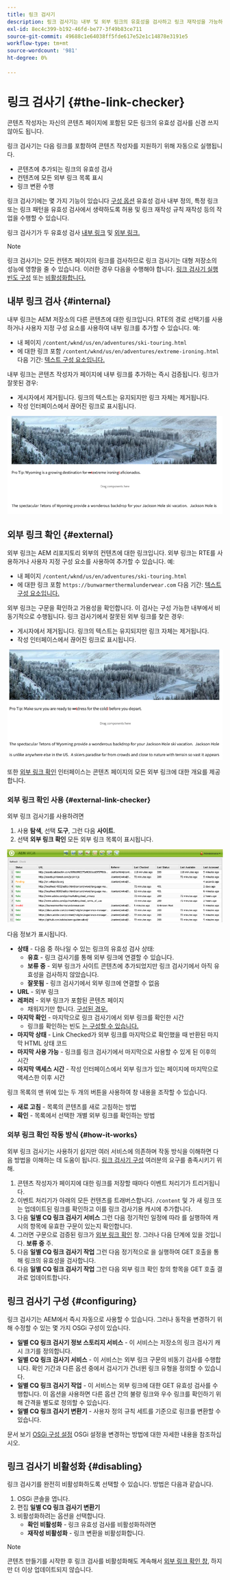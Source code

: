 ```yaml
---
title: 링크 검사기
description: 링크 검사기는 내부 및 외부 링크의 유효성을 검사하고 링크 재작성을 가능하게 합니다.
exl-id: 8ec4c399-b192-46fd-be77-3f49b83ce711
source-git-commit: 49688c1e64038ff5fde617e52e1c14878e3191e5
workflow-type: tm+mt
source-wordcount: '981'
ht-degree: 0%

---
```


# 링크 검사기 {#the-link-checker}

콘텐츠 작성자는 자신의 콘텐츠 페이지에 포함된 모든 링크의 유효성 검사를 신경 쓰지 않아도 됩니다.

링크 검사기는 다음 링크를 포함하여 콘텐츠 작성자를 지원하기 위해 자동으로 실행됩니다.

* 콘텐츠에 추가되는 링크의 유효성 검사
* 컨텐츠에 모든 외부 링크 목록 표시
* 링크 변환 수행

링크 검사기에는 몇 가지 기능이 있습니다 [구성 옵션](#configuring) 유효성 검사 내부 정의, 특정 링크 또는 링크 패턴을 유효성 검사에서 생략하도록 허용 및 링크 재작성 규칙 재작성 등의 작업을 수행할 수 있습니다.

링크 검사기가 두 유효성 검사 [내부 링크](#internal) 및 [외부 링크.](#external)

>[!NOTE]
>
>링크 검사기는 모든 컨텐츠 페이지의 링크를 검사하므로 링크 검사기는 대형 저장소의 성능에 영향을 줄 수 있습니다. 이러한 경우 다음을 수행해야 합니다. [링크 검사기 실행 빈도 구성](#configuring) 또는 [비활성화합니다.](#disabling)

## 내부 링크 검사 {#internal}

내부 링크는 AEM 저장소의 다른 콘텐츠에 대한 링크입니다. RTE의 경로 선택기를 사용하거나 사용자 지정 구성 요소를 사용하여 내부 링크를 추가할 수 있습니다. 예:

* 내 페이지 `/content/wknd/us/en/adventures/ski-touring.html`
* 에 대한 링크 포함 `/content/wknd/us/en/adventures/extreme-ironing.html` 다음 기간: [텍스트 구성 요소입니다.](https://experienceleague.adobe.com/docs/experience-manager-core-components/using/components/text.html)

내부 링크는 콘텐츠 작성자가 페이지에 내부 링크를 추가하는 즉시 검증됩니다. 링크가 잘못된 경우:

* 게시자에서 제거됩니다. 링크의 텍스트는 유지되지만 링크 자체는 제거됩니다.
* 작성 인터페이스에서 끊어진 링크로 표시됩니다.

![페이지 작성 시 끊어진 내부 링크](assets/link-checker-invalid-link-internal.png)

## 외부 링크 확인 {#external}

외부 링크는 AEM 리포지토리 외부의 컨텐츠에 대한 링크입니다. 외부 링크는 RTE를 사용하거나 사용자 지정 구성 요소를 사용하여 추가할 수 있습니다. 예:

* 내 페이지 `/content/wknd/us/en/adventures/ski-touring.html`
* 에 대한 링크 포함 `https://bunwarmerthermalunderwear.com` 다음 기간: [텍스트 구성 요소입니다.](https://experienceleague.adobe.com/docs/experience-manager-core-components/using/components/text.html)

외부 링크는 구문을 확인하고 가용성을 확인합니다. 이 검사는 구성 가능한 내부에서 비동기적으로 수행됩니다. 링크 검사기에서 잘못된 외부 링크를 찾은 경우:

* 게시자에서 제거됩니다. 링크의 텍스트는 유지되지만 링크 자체는 제거됩니다.
* 작성 인터페이스에서 끊어진 링크로 표시됩니다.

![페이지 작성 시 끊어진 내부 링크](assets/link-checker-invalid-link-external.png)

또한 [외부 링크 확인](#external-link-checker) 인터페이스는 콘텐츠 페이지의 모든 외부 링크에 대한 개요를 제공합니다.

### 외부 링크 확인 사용 {#external-link-checker}

외부 링크 검사기를 사용하려면

1. 사용 **탐색**, 선택 **도구**, 그런 다음 **사이트**.
1. 선택 **외부 링크 확인** 모든 외부 링크 목록이 표시됩니다.

![외부 링크 확인 창](assets/external-link-checker.png)

다음 정보가 표시됩니다.

* **상태** - 다음 중 하나일 수 있는 링크의 유효성 검사 상태:
   * **유효** - 링크 검사기를 통해 외부 링크에 연결할 수 있습니다.
   * **보류 중** - 외부 링크가 사이트 콘텐츠에 추가되었지만 링크 검사기에서 아직 유효성을 검사하지 않았습니다.
   * **잘못됨** - 링크 검사기에서 외부 링크에 연결할 수 없음
* **URL** - 외부 링크
* **레퍼러** - 외부 링크가 포함된 콘텐츠 페이지
   * 채워지기만 합니다. [구성된 경우.](#configuring)
* **마지막 확인** - 마지막으로 링크 검사기에서 외부 링크를 확인한 시간
   * 링크를 확인하는 빈도 [는 구성할 수 있습니다.](#configuring)
* **마지막 상태** - Link Checked가 외부 링크를 마지막으로 확인했을 때 반환된 마지막 HTML 상태 코드
* **마지막 사용 가능** - 링크를 링크 검사기에서 마지막으로 사용할 수 있게 된 이후의 시간
* **마지막 액세스 시간** - 작성 인터페이스에서 외부 링크가 있는 페이지에 마지막으로 액세스한 이후 시간

링크 목록의 맨 위에 있는 두 개의 버튼을 사용하여 창 내용을 조작할 수 있습니다.

* **새로 고침** - 목록의 콘텐츠를 새로 고침하는 방법
* **확인** - 목록에서 선택한 개별 외부 링크를 확인하는 방법

### 외부 링크 확인 작동 방식 {#how-it-works}

외부 링크 검사기는 사용하기 쉽지만 여러 서비스에 의존하며 작동 방식을 이해하면 다음 방법을 이해하는 데 도움이 됩니다. [링크 검사기 구성](#configuring) 여러분의 요구를 충족시키기 위해.

1. 콘텐츠 작성자가 페이지에 대한 링크를 저장할 때마다 이벤트 처리기가 트리거됩니다.
1. 이벤트 처리기가 아래의 모든 컨텐츠를 트래버스합니다. `/content` 및 가 새 링크 또는 업데이트된 링크를 확인하고 이를 링크 검사기용 캐시에 추가합니다.
1. 다음 **일별 CQ 링크 검사기 서비스** 그런 다음 정기적인 일정에 따라 를 실행하여 캐시의 항목에 유효한 구문이 있는지 확인합니다.
1. 그러면 구문으로 검증된 링크가 [외부 링크 확인](#external-link-checker) 창. 그러나 다음 단계에 있을 것입니다. **보류 중** 주.
1. 다음 **일별 CQ 링크 검사기 작업** 그런 다음 정기적으로 을 실행하여 GET 호출을 통해 링크의 유효성을 검사합니다.
1. 다음 **일별 CQ 링크 검사기 작업** 그런 다음 외부 링크 확인 창의 항목을 GET 호출 결과로 업데이트합니다.

## 링크 검사기 구성 {#configuring}

링크 검사기는 AEM에서 즉시 자동으로 사용할 수 있습니다. 그러나 동작을 변경하기 위해 수정할 수 있는 몇 가지 OSGi 구성이 있습니다.

* **일별 CQ 링크 검사기 정보 스토리지 서비스** - 이 서비스는 저장소의 링크 검사기 캐시 크기를 정의합니다.
* **일별 CQ 링크 검사기 서비스** - 이 서비스는 외부 링크 구문의 비동기 검사를 수행합니다. 확인 기간과 다른 옵션 중에서 검사기가 건너뛴 링크 유형을 정의할 수 있습니다.
* **일별 CQ 링크 검사기 작업** - 이 서비스는 외부 링크에 대한 GET 유효성 검사를 수행합니다. 이 옵션을 사용하면 다른 옵션 간의 불량 링크와 우수 링크를 확인하기 위해 간격을 별도로 정의할 수 있습니다.
* **일별 CQ 링크 검사기 변환기** - 사용자 정의 규칙 세트를 기준으로 링크를 변환할 수 있습니다.

문서 보기 [OSGi 구성 설정](/help/sites-deploying/osgi-configuration-settings.md) OSGi 설정을 변경하는 방법에 대한 자세한 내용을 참조하십시오.

## 링크 검사기 비활성화 {#disabling}

링크 검사기를 완전히 비활성화하도록 선택할 수 있습니다. 방법은 다음과 같습니다.

1. OSGi 콘솔을 엽니다.
1. 편집 **일별 CQ 링크 검사기 변환기**
1. 비활성화하려는 옵션을 선택합니다.
   * **확인 비활성화** - 링크 유효성 검사를 비활성화하려면
   * **재작성 비활성화** - 링크 변환을 비활성화합니다.

>[!NOTE]
>
>콘텐츠 만들기를 시작한 후 링크 검사를 비활성화해도 계속해서 [외부 링크 확인 창](#external-link-checker), 하지만 더 이상 업데이트되지 않습니다.
